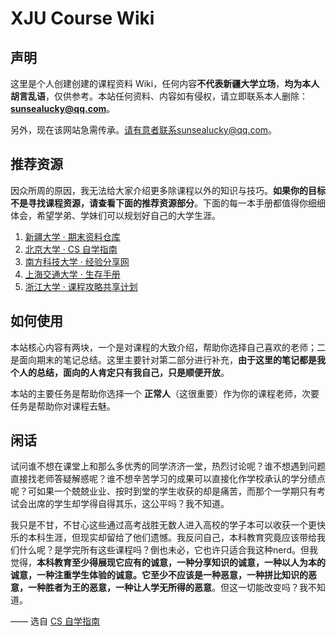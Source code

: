 # XJU Course Wiki

## 声明

这里是个人创建创建的课程资料 Wiki，任何内容**不代表新疆大学立场**，**均为本人胡言乱语**，仅供参考。本站任何资料、内容如有侵权，请立即联系本人删除：**sunsealucky@qq.com**。

另外，现在该网站急需传承。请有意者联系sunsealucky@qq.com。

## 推荐资源

因众所周的原因，我无法给大家介绍更多除课程以外的知识与技巧。**如果你的目标不是寻找课程资源，请查看下面的推荐资源部分**。下面的每一本手册都值得你细细体会，希望学弟、学妹们可以规划好自己的大学生涯。

1. [新疆大学 · 期末资料仓库](https://github.com/Indolent-Kawhi/XJU-Computing-Heart)
2. [北京大学 · CS 自学指南](https://csdiy.wiki/)
3. [南方科技大学 · 经验分享网](https://sustech-application.com/)
4. [上海交通大学 · 生存手册](https://survivesjtu.gitbook.io/survivesjtumanual)
5. [浙江大学 · 课程攻略共享计划](https://qsctech.github.io/zju-icicles/)

## 如何使用

本站核心内容有两块，一个是对课程的大致介绍，帮助你选择自己喜欢的老师；二是面向期末的笔记总结。这里主要针对第二部分进行补充，**由于这里的笔记都是我个人的总结，面向的人肯定只有我自己，只是顺便开放**。

本站的主要任务是帮助你选择一个 **正常人**（这很重要）作为你的课程老师，次要任务是帮助你对课程去魅。

## 闲话

试问谁不想在课堂上和那么多优秀的同学济济一堂，热烈讨论呢？谁不想遇到问题直接找老师答疑解惑呢？谁不想辛苦学习的成果可以直接化作学校承认的学分绩点呢？可如果一个兢兢业业、按时到堂的学生收获的却是痛苦，而那个一学期只有考试会出席的学生却学得自得其乐，这公平吗？我不知道。

我只是不甘，不甘心这些通过高考战胜无数人进入高校的学子本可以收获一个更快乐的本科生涯，但现实却留给了他们遗憾。我反问自己，本科教育究竟应该带给我们什么呢？是学完所有这些课程吗？倒也未必，它也许只适合我这种nerd。但我觉得，**本科教育至少得展现它应有的诚意，一种分享知识的诚意，一种以人为本的诚意，一种注重学生体验的诚意。它至少不应该是一种恶意，一种拼比知识的恶意，一种胜者为王的恶意，一种让人学无所得的恶意**。但这一切能改变吗？我不知道。

—— 选自 [CS 自学指南](https://csdiy.wiki/%E5%90%8E%E8%AE%B0/)

<script src="https://giscus.app/client.js"
        data-repo="SunSeaLucky/xju-course-wiki"
        data-repo-id="R_kgDONf4gSg"
        data-category="Announcements"
        data-category-id="DIC_kwDONf4gSs4ClXwK"
        data-mapping="pathname"
        data-strict="0"
        data-reactions-enabled="1"
        data-emit-metadata="0"
        data-input-position="bottom"
        data-theme="light"
        data-lang="zh-CN"
        crossorigin="anonymous"
        async>
</script>
